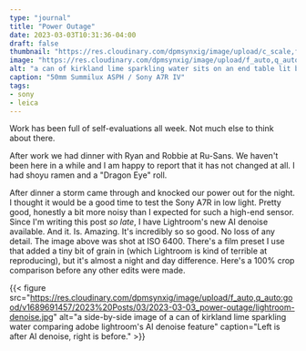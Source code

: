 ```yaml
---
type: "journal"
title: "Power Outage"
date: 2023-03-03T10:31:36-04:00
draft: false
thumbnail: "https://res.cloudinary.com/dpmsynxig/image/upload/c_scale,f_auto,q_auto:good,w_740/v1689690478/2023%20Posts/03/2023-03-03_power-outage/2023-03-03_sony-a7riv-15-Enhanced-NR.jpg"
image: "https://res.cloudinary.com/dpmsynxig/image/upload/f_auto,q_auto:good/v1689690478/2023%20Posts/03/2023-03-03_power-outage/2023-03-03_sony-a7riv-15-Enhanced-NR.jpg"
alt: "a can of kirkland lime sparkling water sits on an end table lit by candle light. a man's dimly lit head relaxed on a pillow in the background"
caption: "50mm Summilux ASPH / Sony A7R IV"
tags:
- sony
- leica
---
```


Work has been full of self-evaluations all week. Not much else to think about there.

After work we had dinner with Ryan and Robbie at Ru-Sans. We haven't been here in a while and I am happy to report that it has not changed at all. I had shoyu ramen and a "Dragon Eye" roll. 

After dinner a storm came through and knocked our power out for the night. I thought it would be a good time to test the Sony A7R in low light. Pretty good, honestly a bit more noisy than I expected for such a high-end sensor. Since I'm writing this post _so late_, I have Lightroom's new AI denoise available. And it. Is. Amazing. It's incredibly so so good. No loss of any detail. The image above was shot at ISO 6400. There's a film preset I use that added a tiny bit of grain in (which Lightroom is kind of terrible at reproducing), but it's almost a night and day difference. Here's a 100% crop comparison before any other edits were made.

{{< figure src="https://res.cloudinary.com/dpmsynxig/image/upload/f_auto,q_auto:good/v1689691457/2023%20Posts/03/2023-03-03_power-outage/lightroom-denoise.jpg" alt="a side-by-side image of a can of kirkland lime sparkling water comparing adobe lightroom's AI denoise feature" caption="Left is after AI denoise, right is before." >}}
